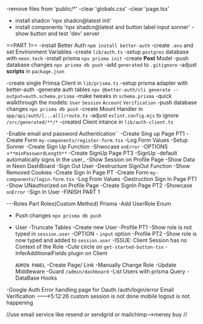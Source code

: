 -remove files from 'public/*'
-clear 'globals.css'
-clear 'page.tsx'
- install shadcn 'npx shadcn@latest init'
- install components 'npx shadcn@latest and button label input sonner'
-show button and test 'dev' server


==PART 1==
-install Better Auth `npm install better-auth`
-create `.env` and set Environment Variables
-create `lib/auth.ts`
-setup `postgres` database with `neon.tech`
-install prisma `npx prisma init`
-create **Post** Model
-push database changes `npx prisma db push`
-add `generated` to `.gitignore`
-adjust **scripts** in `package.json`


-create single Primsa Client in `lib/prisma.ts`
-setup prisma adapter with better-auth
-generate auth tables `npx @better-auth/cli generate --output=auth.schema.prisma`
-make tweaks in `schema.prisma`
-quick walkthrough the models:
    `User`
    `Session`
    `Account`
    `Verification`
 -push database changes `npx prisma db push`
 -create Mount Handler in `app/api/auth/[...all]/route.ts`
 -adjust `eslint.config.mjs` to ignore `/src/generated/**/*`
 -created Client intance in `lib/auth-client.ts`   

 -Enable email and password Authentication``
    -Create Sing up Page PT1
    -Create Form `my-components/register-form.tsx`
    -Log Form Values
 -Setup Sonner
 -Create Sign Up Function
 -Shwocase `onError`
 -OPTIONS =`**minPasswordLength**`
 -Create SignUp Page PT3
    -SignUp -default automatically signs in the user_
-Show Session on Profile Page
-Show Data in Neon DashBoard
-Sign Out User
    -Destructure SignOut Function
    -Show Removed Cookies
-Create Sign In Page PT
    -Create Form `my-components/login-form.tsx`
    -Log From Values
    -Destruction Sign In Page PT1
 -Show UNauthorized on Profile Page
 -Create SignIn Page PT2
    -Showcase `onError`
    -Sign In User
-FINISH PART 1


---Roles Part
Roles(Custom Method)
Prisma
-Add UserRole Enum
- Push changes `npx prisma db push`
- User
    -Truncate Tables
    -Create new User
-Profile PT1
    -Show role is not typed in `session.user`
    -OPTION - `input` option
    -Profile PT2
        -Show role is now typed and added to `session.user`
        -ISSUE: Client Session has no Context of the Role
        -Cute circle on  `get-started-button-tsx`
        -InferAdditionalFields plugin on Client  

    `ADMIN PANEL`
    -Create Page/ Link
    -Manually Change Role
    -Update Middleware
    -Guard `/admin/dashboard`
    -List Users with prisma Query
-DataBase Hooks

-Google Auth
Error handling page for Oauth
/auth/login/error
Email Verification --->5:12:26
custom session is not done
mobile logout is not happening

//use email service like resend or sendgrid or mailchimp-->meney buy
//
